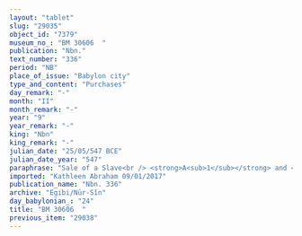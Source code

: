 ```yaml
---
layout: "tablet"
slug: "29035"
object_id: "7379"
museum_no_: "BM 30606  "
publication: "Nbn."
text_number: "336"
period: "NB"
place_of_issue: "Babylon city"
type_and_content: "Purchases"
day_remark: "-"
month: "II"
month_remark: "-"
year: "9"
year_remark: "-"
king: "Nbn"
king_remark: "-"
julian_date: "25/05/547 BCE"
julian_date_year: "547"
paraphrase: "Sale of a Slave<br /> <strong>A<sub>1</sub></strong> and <strong>A<sub>2</sub></strong>, of their own free will, sell their slave <strong>C,</strong> a baker (<em>nuhattimu</em>), to <strong>B</strong> for a <em>hariṣ-</em>price amounting to 55 shekels of silver. The sellers guarantee against (suits brought by) a person acting unlawfully (<em>sēh&ucirc;</em>) or a person claiming (<em>pāqirānu</em>) that <strong>C</strong> is a royal slave (<em>arad &scaron;arrūtu</em>) or a free person (<em>mār ban&ecirc;</em>). Names of 3 witnesses and the scribe.<br /> &nbsp;<br /> <strong>A<sub>1</sub></strong> = Nab&ucirc;-ēre&scaron;/Tabnēa/Ahu-bāni; <strong>A<sub>2</sub></strong> = Nab&ucirc;-&scaron;umu-i&scaron;kun/Tabnēa/Ahu-bāni; <strong>B</strong> = Ṭābatu/L&acirc;bā&scaron;i//Nabāya; <strong>C</strong> = Nab&ucirc;-ahu-rēmanni, baker (<em>nuhattimu</em>)"
imported: "Kathleen Abraham 09/01/2017"
publication_name: "Nbn. 336"
archive: "Egibi/Nūr-Sîn"
day_babylonian_: "24"
title: "BM 30606  "
previous_item: "29038"
---
```

